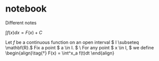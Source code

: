 # notebook
Different notes

$\int f(x)dx = F(x) + C$

Let $f$ be a continuous function on an open interval 
$ I \subseteq \mathbf{R}.$
Fix a point 
$ a \in I. $ \\
For any point 
$ x \in I, $
we define
\begin{align}\tag{$\dagger$}
   F(x) = \int^x_a f(t)dt 
\end{align}
